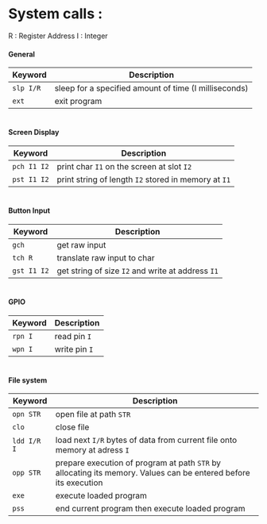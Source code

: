 # System calls :

R : Register Address
I : Integer

#### General

|Keyword  |Description |
|---------|------------|
|`slp I/R`  |sleep for a specified amount of time (I milliseconds)
|`ext`		|exit program

#
#### Screen Display

|Keyword  |Description |
|---------|------------|
|`pch I1 I2`|print char `I1` on the screen at slot `I2`
|`pst I1 I2`|print string of length `I2` stored in memory at `I1` 

#
#### Button Input

|Keyword  |Description |
|---------|------------|
|`gch`		|get raw input
|`tch R`	|translate raw input to char
|`gst I1 I2`		|get string of size `I2` and write at address `I1`

#
#### GPIO

|Keyword  |Description |
|---------|------------|
|`rpn I`	|read pin `I`
|`wpn I`  |write pin `I`

#
#### File system

|Keyword  |Description |
|---------|------------|
|`opn STR`|open file at path `STR`
|`clo`		|close file 
|`ldd I/R I`|load next `I/R` bytes of data from current file onto memory at adress `I`
|`opp STR`|prepare execution of program at path `STR` by allocating its memory. Values can be entered before its execution
|`exe`    |execute loaded program
|`pss`    |end current program then execute loaded program